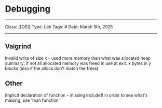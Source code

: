 # Debugging
___
Class: [[OS]]
Type: Lab 
Tags: # 
Date: March 5th, 2025
___


## Valgrind 
Invalid write of size x - used more memory than what was allocated 
heap summary: if not all allocated memory was freed 
in use at exit: x bytes in y blocks (also if the allocs don't match the frees)
## Other 

implicit declaration of function - missing include!! in order to see what's missing, use 'man function'


